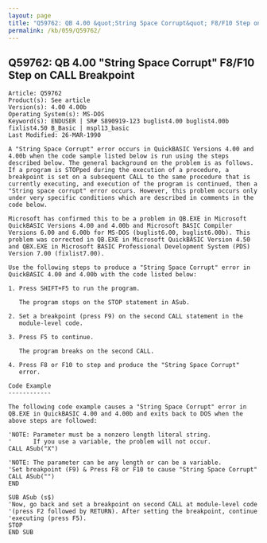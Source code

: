 ```yaml
---
layout: page
title: "Q59762: QB 4.00 &quot;String Space Corrupt&quot; F8/F10 Step on CALL Breakpoint"
permalink: /kb/059/Q59762/
---
```


## Q59762: QB 4.00 &quot;String Space Corrupt&quot; F8/F10 Step on CALL Breakpoint

	Article: Q59762
	Product(s): See article
	Version(s): 4.00 4.00b
	Operating System(s): MS-DOS
	Keyword(s): ENDUSER | SR# S890919-123 buglist4.00 buglist4.00b fixlist4.50 B_Basic | mspl13_basic
	Last Modified: 26-MAR-1990
	
	A "String Space Corrupt" error occurs in QuickBASIC Versions 4.00 and
	4.00b when the code sample listed below is run using the steps
	described below. The general background on the problem is as follows.
	If a program is STOPped during the execution of a procedure, a
	breakpoint is set on a subsequent CALL to the same procedure that is
	currently executing, and execution of the program is continued, then a
	"String space corrupt" error occurs. However, this problem occurs only
	under very specific conditions which are described in comments in the
	code below.
	
	Microsoft has confirmed this to be a problem in QB.EXE in Microsoft
	QuickBASIC Versions 4.00 and 4.00b and Microsoft BASIC Compiler
	Versions 6.00 and 6.00b for MS-DOS (buglist6.00, buglist6.00b). This
	problem was corrected in QB.EXE in Microsoft QuickBASIC Version 4.50
	and QBX.EXE in Microsoft BASIC Professional Development System (PDS)
	Version 7.00 (fixlist7.00).
	
	Use the following steps to produce a "String Space Corrupt" error in
	QuickBASIC 4.00 and 4.00b with the code listed below:
	
	1. Press SHIFT+F5 to run the program.
	
	   The program stops on the STOP statement in ASub.
	
	2. Set a breakpoint (press F9) on the second CALL statement in the
	   module-level code.
	
	3. Press F5 to continue.
	
	   The program breaks on the second CALL.
	
	4. Press F8 or F10 to step and produce the "String Space Corrupt"
	   error.
	
	Code Example
	------------
	
	The following code example causes a "String Space Corrupt" error in
	QB.EXE in QuickBASIC 4.00 and 4.00b and exits back to DOS when the
	above steps are followed:
	
	'NOTE: Parameter must be a nonzero length literal string.
	'      If you use a variable, the problem will not occur.
	CALL ASub("X")
	
	'NOTE: The parameter can be any length or can be a variable.
	'Set breakpoint (F9) & Press F8 or F10 to cause "String Space Corrupt"
	CALL ASub("")
	END
	
	SUB ASub (s$)
	'Now, go back and set a breakpoint on second CALL at module-level code
	'(press F2 followed by RETURN). After setting the breakpoint, continue
	'executing (press F5).
	STOP
	END SUB
